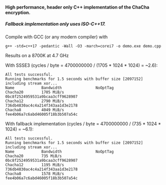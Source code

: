 #### High performance, header only C++ implementation of the ChaCha encryption.
##### Fallback implementation only uses ISO-C++17.

Compile with GCC (or any modern compiler) with
```
g++ -std=c++17 -pedantic -Wall -O3 -march=corei7 -o demo.exe demo.cpp
```

Results on a 8700K at 4.7 GHz

With SSSE3 (cycles / byte = 4700000000 / (1705 * 1024 * 1024) = ~2.6):
```
All tests successful.
Running benchmarks for 1.5 seconds with buffer size [2097152] including stream xor...
Name            Bandwidth               NoOptTag
Chacha20        1705 MiB/s              0bc8f2524959531a9bcaa3cff9628907
Chacha12        2790 MiB/s              736db4830ac4c4a214f343aa1d3e2178
Chacha8         4049 MiB/s              fee4b06a7c6abd46005f18b3b507a54c
```

With fallback implementation (cycles / byte = 4700000000 / (735 * 1024 * 1024) = ~6.1):
```
All tests successful.
Running benchmarks for 1.5 seconds with buffer size [2097152] including stream xor...
Name            Bandwidth               NoOptTag
Chacha20        735 MiB/s               0bc8f2524959531a9bcaa3cff9628907
Chacha12        1195 MiB/s              736db4830ac4c4a214f343aa1d3e2178
Chacha8         1578 MiB/s              fee4b06a7c6abd46005f18b3b507a54c
```
